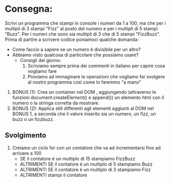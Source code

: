 # Consegna:
Scrivi un programma che stampi in console i numeri da 1 a 100,
ma che per i multipli di 3 stampi "Fizz" al posto del numero e per i multipli di 5 stampi "Buzz".
Per i numeri che sono sia multipli di 3 che di 5 stampi "FizzBuzz".
Prima di partire a scrivere codice poniamoci qualche domanda:
- Come faccio a sapere se un numero è divisibile per un altro?
- Abbiamo visto qualcosa di particolare che possiamo usare?
    - Consigli del giorno:
        1. Scriviamo sempre prima dei commenti in italiano per capire cosa vogliamo fare
        2. Proviamo ad immaginare le operazioni che vogliamo far svolgere al nostro programma così come lo faremmo "a mano"
1. BONUS (1):
Crea un container nel DOM , aggiungendo (attraverso le funzioni document.createElement() e append()) un elemento html con il numero o la stringa corretta da mostrare.
2. BONUS (2):
Applica stili differenti agli elementi aggiunti al DOM nel BONUS 1, a seconda che il valore inserito sia un numero, un fizz, un buzz o un fizzbuzz.

## Svolgimento
1. Creiamo un ciclo for con un contatore che va ad incrementarsi fino ad arrivare a 100
    - SE il contatore è un multiplo di 15 stampiamo FizzBuzz
    - ALTRIMENTI SE il contatore è un multiplo di 5 stampiamo Buzz
    - ALTRIMENTI SE il contatore è un multiplo di 3 stampiamo Fizz
    - ALTRIMENTI stampi il contatore
